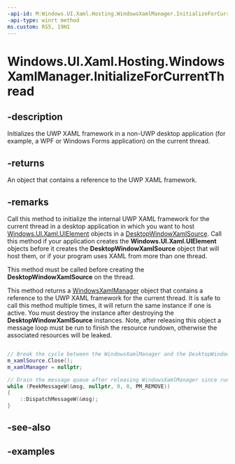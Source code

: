 ```yaml
---
-api-id: M:Windows.UI.Xaml.Hosting.WindowsXamlManager.InitializeForCurrentThread
-api-type: winrt method
ms.custom: RS5, 19H1
---
```


<!-- Method syntax.
public WindowsXamlManager WindowsXamlManager.InitializeForCurrentThread()
-->

# Windows.UI.Xaml.Hosting.WindowsXamlManager.InitializeForCurrentThread

## -description
Initializes the UWP XAML framework in a non-UWP desktop application (for example, a WPF or Windows Forms application) on the current thread.


## -returns
An object that contains a reference to the UWP XAML framework.

## -remarks
Call this method to initialize the internal UWP XAML framework for the current thread in a desktop application in which you want to host [Windows.UI.Xaml.UIElement](../windows.ui.xaml/uielement.md) objects in a [DesktopWindowXamlSource](desktopwindowxamlsource.md). Call this method if your application creates the **Windows.UI.Xaml.UIElement** objects before it creates the **DesktopWindowXamlSource** object that will host them, or if your program uses XAML from more than one thread. 

This method must be called before creating the **DesktopWindowXamlSource** on the thread.

This method returns a [WindowsXamlManager](windowsxamlmanager.md) object that contains a reference to the UWP XAML framework for the current thread. It is safe to call this method multiple times, it will return the same instance if one is active.
You must destroy the instance after destroying the **DesktopWindowXamlSource** instances. Note, after releasing this object a message loop must be run to finish the resource rundown, otherwise the associated resources will be leaked.

```cpp

// Break the cycle between the WindowsXamlManager and the DesktopWindowXamlSource.
m_xamlSource.Close();
m_xamlManager = nullptr;

// Drain the message queue after releasing WindowsXamlManager since rundown is async
while (PeekMessageW(&msg, nullptr, 0, 0, PM_REMOVE))
{
    ::DispatchMessageW(&msg);
}
```

## -see-also

## -examples
